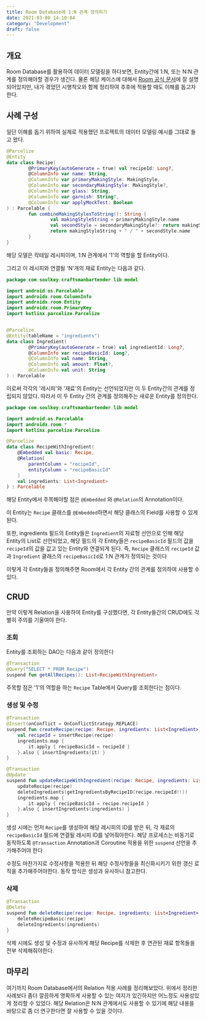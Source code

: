 ```yaml
---
title: Room Database에 1:N 관계 정의하기
date: 2021-03-08 14:10:84
category: "Development"
draft: false
---
```


## 개요

Room Database를 활용하여 데이터 모델링을 하다보면, Entity간에 1:N, 또는 N:N 관계를 정의해야할 경우가 생긴다. 물론 해당 케이스에 대해서 [Room 공식 문서](https://developer.android.com/training/data-storage/room/relationships?hl=ko)에 잘 설명되어있지만, 내가 겪었던 시행착오와 함께 정리하여 추후에 적용할 때도 이해를 돕고자 한다.

## 사례 구성

일단 이해를 돕기 위하여 실제로 적용했던 프로젝트의 데이터 모델링 예시를 그대로 들고 왔다.

```kotlin
@Parcelize
@Entity
data class Recipe(
        @PrimaryKey(autoGenerate = true) val recipeId: Long?,
        @ColumnInfo var name: String,
        @ColumnInfo var primaryMakingStyle: MakingStyle,
        @ColumnInfo var secondaryMakingStyle: MakingStyle?,
        @ColumnInfo var glass: String,
        @ColumnInfo var garnish: String?,
        @ColumnInfo var applyMockTest: Boolean
) : Parcelable {
        fun combineMakingStylesToString(): String {
                val makingStyleString = primaryMakingStyle.name
                val secondStyle = secondaryMakingStyle?: return makingStyleString
                return makingStyleString + " / " + secondStyle.name
        }
}
```

해당 모델은 칵테일 레시피이며, 1:N 관계에서 '1'의 역할을 할 Entity이다.

그리고 이 레시피와 연결될 'N'개의 재료 Entity는 다음과 같다.

```kotlin
package com.soulkey.craftsmanbartender.lib.model

import android.os.Parcelable
import androidx.room.ColumnInfo
import androidx.room.Entity
import androidx.room.PrimaryKey
import kotlinx.parcelize.Parcelize


@Parcelize
@Entity(tableName = "ingredients")
data class Ingredient(
        @PrimaryKey(autoGenerate = true) val ingredientId: Long?,
        @ColumnInfo var recipeBasicId: Long?,
        @ColumnInfo val name: String,
        @ColumnInfo val amount: Float?,
        @ColumnInfo val unit: String
) : Parcelable
```

이로써 각각의 '레시피'와 '재료'의 Entity는 선언되었지만 이 두 Entity간의 관계를 정립되지 않았다. 따라서 이 두 Entity 간의 관계를 정의해주는 새로운 Entity를 정의한다.

```kotlin
package com.soulkey.craftsmanbartender.lib.model

import android.os.Parcelable
import androidx.room.*
import kotlinx.parcelize.Parcelize

@Parcelize
data class RecipeWithIngredient(
    @Embedded val basic: Recipe,
    @Relation(
        parentColumn = "recipeId",
        entityColumn = "recipeBasicId"
    )
    val ingredients: List<Ingredient>
) : Parcelable
```

해당 Entity에서 주목해야할 점은 `@Embedded` 와 `@Relation`의 Annotation이다.

이 Entity는 `Recipe` 클래스를 `@Embedded`하면서 해당 클래스의 Field를 사용할 수 있게된다.

또한, ingredients 필드의 Entity들은 `Ingredient`의 자료형 선언으로 인해 해당 Entity의 List로 선언되었고, 해당 필드의 각 Entity들은 `recipeBasicId` 필드의 값을 `recipeId`의 값을 값고 있는 Entity와 연결되게 된다. 즉, `Recipe` 클래스의 `recipeId` 값과 `Ingredient` 클래스의 `recipeBasicId`로 1:N 관계가 정의되는 것이다

이렇게 각 Entity들을 정의해주면 Room에서 각 Entity 간의 관계를 정의하여 사용할 수 있다.

## CRUD

만약 이렇게 Relation을 사용하여 Entity를 구성했다면, 각 Entity들간의 CRUD에도 각별히 주의를 기울여야 한다.

### 조회

Entity를 조회하는 DAO는 다음과 같이 정의한다

```kotlin
@Transaction
@Query("SELECT * FROM Recipe")
suspend fun getAllRecipes(): List<RecipeWithIngredient>
```

주목할 점은 '1'의 역할을 하는 `Recipe` Table에서 Query를 조회한다는 점이다.

### 생성 및 수정

```kotlin
@Transaction
@Insert(onConflict = OnConflictStrategy.REPLACE)
suspend fun createRecipe(recipe: Recipe, ingredients: List<Ingredient>){
    val recipeId = insertRecipe(recipe)
    ingredients.map {
        it.apply { recipeBasicId = recipeId }
    }.also { insertIngredients(it) }
}

@Transaction
@Update
suspend fun updateRecipeWithIngredient(recipe: Recipe, ingredients: List<Ingredient>) {
    updateRecipe(recipe)
    deleteIngredients(getIngredientsByRecipeID(recipe.recipeId!!))
    ingredients.map {
        it.apply { recipeBasicId = recipe.recipeId }
    }.also { insertIngredients(ingredients) }
}
```

생성 시에는 먼저 `Recipe`를 생성하여 해당 레시피의 ID를 받은 뒤, 각 재료의 `recipeBasicId` 필드에 연결될 레시피 ID를 넣어줘야한다.
해당 프로세스는 비동기로 동작하도록 `@Transaction` Annotation과 Coroutine 적용을 위한 `suspend` 선언을 추가해주어야 한다

수정도 마찬가지로 수정사항을 적용한 뒤 해당 수정사항들을 최신화시키기 위한 갱신 로직을 추가해주어야한다. 동작 방식은 생성과 유사하니 참고한다.

### 삭제

```kotlin
@Transaction
@Delete
suspend fun deleteRecipe(recipe: Recipe, ingredients: List<Ingredient>) {
    deleteRecipeBasic(recipe)
    deleteIngredients(ingredients)
}
```

삭제 시에도 생성 및 수정과 유사하게 해당 Recipe를 삭제한 후 연관된 재료 항목들을 전부 삭제해줘야한다.

## 마무리

여기까지 Room Database에서의 Relation 적용 사례를 정리해보았다. 위에서 정리한 사례보다 좀더 깔끔하게 명확하게 사용할 수 있는 여지가 있긴하지만 어느정도 사용성있게 정리할 수 있었다. 해당 Relation은 N:N 관계에서도 사용할 수 있기에 해당 내용을 바탕으로 좀 더 연구한다면 잘 사용할 수 있을 것이다.
